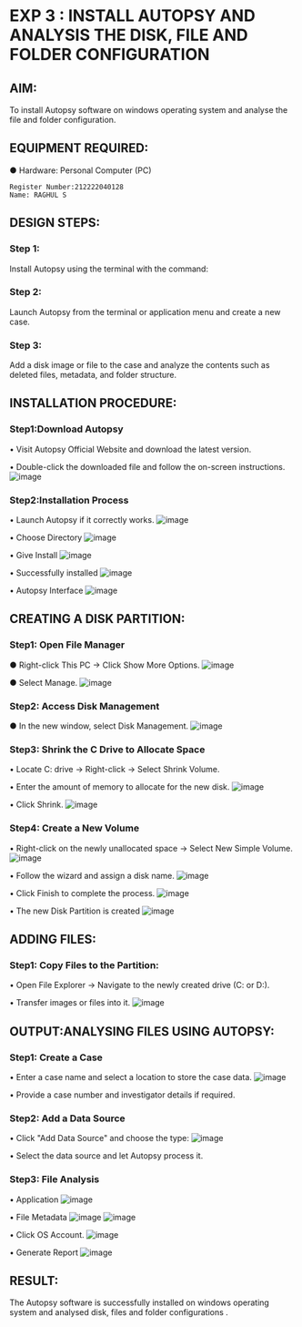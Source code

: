 # EXP 3 : INSTALL AUTOPSY AND ANALYSIS THE DISK, FILE AND FOLDER CONFIGURATION

## AIM:
To install Autopsy software on windows operating system and analyse the file
and folder configuration.

## EQUIPMENT REQUIRED:
  ●	Hardware: Personal Computer (PC)

```
Register Number:212222040128
Name: RAGHUL S
```

## DESIGN STEPS:
### Step 1:
Install Autopsy using the terminal with the command:

### Step 2:
Launch Autopsy from the terminal or application menu and create a new case.

### Step 3:
Add a disk image or file to the case and analyze the contents such as deleted files, metadata, and folder structure.

## INSTALLATION PROCEDURE:
### Step1:Download Autopsy
  •	Visit Autopsy Official Website and download the latest version.
  
  •	Double-click the downloaded file and follow the on-screen instructions.
 ![image](https://github.com/user-attachments/assets/96cf224a-f14e-4df2-9d7c-a7a35f33ea52)


### Step2:Installation Process
  •	Launch Autopsy if it correctly works. 
  ![image](https://github.com/user-attachments/assets/dd0044c0-9823-4833-b3d5-66949ddcbc30)


  •	Choose Directory
  ![image](https://github.com/user-attachments/assets/d28c1658-cdbb-475d-bf17-f6170af6dead)


  •	Give Install
  ![image](https://github.com/user-attachments/assets/b4ccb5a9-402d-4969-b9f0-9d4d377644c5)


  •	Successfully installed
![image](https://github.com/user-attachments/assets/75879eb8-5fd9-44eb-8342-39216d2bcb4f)


  •	Autopsy Interface
  ![image](https://github.com/user-attachments/assets/eea203a8-9052-4970-bf73-462cfc76d12f)

## CREATING A DISK PARTITION:
### Step1: Open File Manager
  ●	Right-click This PC → Click Show More Options.
  ![image](https://github.com/user-attachments/assets/2ed5b7b4-f45f-4c2a-9a55-55a8dc1b9dba)


  ●	Select Manage.
  ![image](https://github.com/user-attachments/assets/f9f55817-499f-49f0-8a69-ad445b7c1981)


### Step2: Access Disk Management
  ●	In the new window, select Disk Management.
![image](https://github.com/user-attachments/assets/4987a9b2-1d3d-4046-80c3-12e57c33affc)


### Step3: Shrink the C Drive to Allocate Space
  •	Locate C: drive → Right-click → Select Shrink Volume.
  
  •	Enter the amount of memory to allocate for the new disk.
  ![image](https://github.com/user-attachments/assets/6d8134e0-67f7-4776-a25c-274480a78a95)

  •	Click Shrink.
  ![image](https://github.com/user-attachments/assets/a950fb71-3105-4903-a524-e3b28a246047)

### Step4: Create a New Volume
  •	Right-click on the newly unallocated space → Select New Simple Volume.
![image](https://github.com/user-attachments/assets/8a90b72d-5d3e-48e4-9907-2866792e34a2)


  •	Follow the wizard and assign a disk name.
![image](https://github.com/user-attachments/assets/9cc64ce0-6b0f-49f4-9cf0-36100e4cb4f9)


  •	Click Finish to complete the process.
![image](https://github.com/user-attachments/assets/29cdf032-1354-485e-b94e-61cb1a93db59)


  •	The new Disk Partition is created
![image](https://github.com/user-attachments/assets/b209db5c-c0ec-48af-a5d3-2e5d6ab1ed2c)


## ADDING FILES:
### Step1: Copy Files to the Partition:
  •	Open File Explorer → Navigate to the newly created drive (C: or D:).
  
  •	Transfer images or files into it.
![image](https://github.com/user-attachments/assets/bcfc179a-3116-49dc-9175-65a91ea44e89)


## OUTPUT:ANALYSING FILES USING AUTOPSY:

### Step1: Create a Case
  •	Enter a case name and select a location to store the case data.
![image](https://github.com/user-attachments/assets/82f7c389-b962-4789-a9e9-c1b60c9810d2)


  •	Provide a case number and investigator details if required.

### Step2: Add a Data Source
  •	Click "Add Data Source" and choose the type:
![image](https://github.com/user-attachments/assets/dc3a4f7e-f38d-4bb0-8bcf-2f3d0e027294)


  •	Select the data source and let Autopsy process it.
### Step3: File Analysis
  •	Application
![image](https://github.com/user-attachments/assets/62b9e000-e694-437d-9bee-4894fc7b9826)


  •	File Metadata
 ![image](https://github.com/user-attachments/assets/7d75b8ac-2508-4eab-9107-aa7ca8ca06be)
![image](https://github.com/user-attachments/assets/3555f622-bc15-4c60-9ea4-efa9dbfb4a2c)


  •	Click OS Account.
 ![image](https://github.com/user-attachments/assets/711911dd-166f-476b-a134-df03c02b556e)


  •	Generate Report
![image](https://github.com/user-attachments/assets/8dec9b2b-e50c-4df7-a6a6-ae3b89f6e6c0)




## RESULT:
The Autopsy software is successfully installed on windows operating system and 
analysed disk, files and folder configurations .

